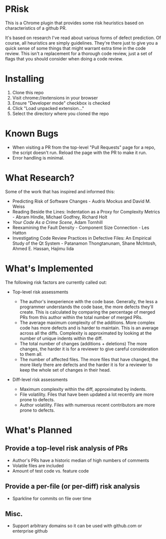 # PRisk
This is a Chrome plugin that provides some risk heuristics based on characteristics of a github PR.

It's based on research I've read about various forms of defect prediction. Of course,
all heuristics are simply guidelines. They're there just to give you a quick sense
of some things that might warrant extra time in the code review. This isn't a replacement
for a thorough code review, just a set of flags that you should consider when
doing a code review.

Installing
==========

  1. Clone this repo
  2. Visit chrome://extensions in your browser
  3. Ensure "Developer mode" checkbox is checked
  4. Click "Load unpacked extension..."
  5. Select the directory where you cloned the repo

Known Bugs
==========

  * When visiting a PR from the top-level "Pull Requests" page for a repo, the script doesn't run. Reload the page with the PR to make it run.
  * Error handling is minimal.

What Research?
==============
Some of the work that has inspired and informed this:
  * Predicting Risk of Software Changes - Audris Mockus and David M. Weiss
  * Reading Beside the Lines: Indentation as a Proxy for Complexity Metrics - Abram Hindle, Michael Godfrey, Richard Holt
  * _Your Code As a Crime Scene_, Adam Tornhill
  * Reexamining the Fault Density - Component Size Connection - Les Hatton
  * Investigating Code Review Practices in Defective Files: An Empirical Study of the Qt System -
    Patanamon Thongtanunam, Shane McIntosh, Ahmed E. Hassan, Hajimu Iida


What's Implemented
==================
The following risk factors are currently called out:
  * Top-level risk assessments
    * The author's inexperience with the code base.
      Generally, the less a programmer understands the code base, the more defects they'll create.
      This is calculated by comparing the percentage of merged PRs from this author within the total
      number of merged PRs.
    * The average maximum complexity of the additions.
      More complex code has more defects and is harder to maintain.
      This is an average across all the diffs. Complexity is approximated by looking at the
      number of unique indents within the diff.       
    * The total number of changes (additions + deletions)
      The more changes, the harder it is for a reviewer to give careful consideration to them all.
    * The number of affected files.
      The more files that have changed, the more likely there are defects and the harder it is for
      a reviewer to keep the whole set of changes in their head.


  * Diff-level risk assessments
    * Maximum complexity within the diff, approximated by indents.
    * File volatility. Files that have been updated a lot recently are more prone to defects.
    * Author volatility. Files with numerous recent contributors are more prone to defects.

What's Planned
==============

Provide a top-level risk analysis of PRs
----------------------------------------
  * Author's PRs have a historic median of high numbers of comments
  * Volatile files are included
  * Amount of test code vs. feature code

Provide a per-file (or per-diff) risk analysis
----------------------------------------------
  * Sparkline for commits on file over time

Misc.
-----
  * Support arbitrary domains so it can be used with github.com or enterprise github
